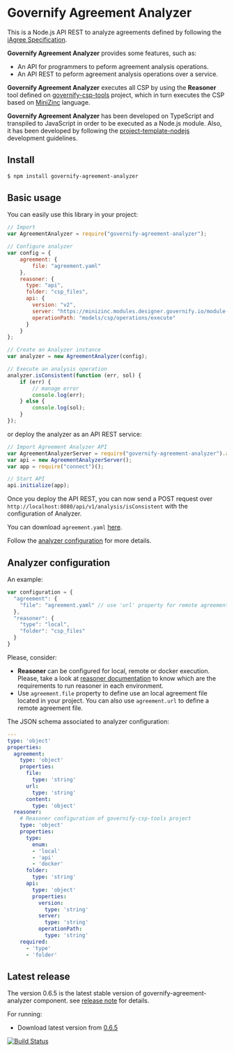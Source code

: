 # Governify Agreement Analyzer
This is a Node.js API REST to analyze agreements defined by following the [iAgree Specification](http://iagree.specs.governify.io/Specification/).

**Governify Agreement Analyzer** provides some features, such as:
 - An API for programmers to peform agreement analysis operations.
 - An API REST to peform agreement analysis operations over a service.

**Governify Agreement Analyzer** executes all CSP by using the **Reasoner** tool defined on [governify-csp-tools](https://github.com/isa-group/governify-csp-tools) project, which in turn executes the CSP based on [MiniZinc](http://www.minizinc.org/) language.

**Governify Agreement Analyzer** has been developed on TypeScript and transpiled to JavaScript in order to be
executed as a Node.js module. Also, it has been developed by following the [project-template-nodejs](https://github.com/isa-group/project-template-nodejs) development guidelines.

## Install
```bash
$ npm install governify-agreement-analyzer
```

## Basic usage
You can easily use this library in your project:
```javascript
// Import
var AgreementAnalyzer = require("governify-agreement-analyzer");

// Configure analyzer
var config = {
    agreement: {
        file: "agreement.yaml"
    },
    reasoner: {
      type: "api",
      folder: "csp_files",
      api: {
        version: "v2",
        server: "https://minizinc.modules.designer.governify.io/module-minizinc",
        operationPath: "models/csp/operations/execute"
      }
    }
};

// Create an Analyzer instance
var analyzer = new AgreementAnalyzer(config);

// Execute an analysis operation
analyzer.isConsistent(function (err, sol) {
    if (err) {
        // manage error
        console.log(err);
    } else {
        console.log(sol);
    }
});
```
or deploy the analyzer as an API REST service:
```javascript
// Import Agreement Analyzer API
var AgreementAnalyzerServer = require("governify-agreement-analyzer").api;
var api = new AgreementAnalyzerServer();
var app = require("connect")();

// Start API
api.initialize(app);
```
Once you deploy the API REST, you can now send a POST request over `http://localhost:8080/api/v1/analysis/isConsistent` with the configuration of Analyzer.

You can download `agreement.yaml` [here]().

Follow the [analyzer configuration](#analyzer-configuration) for more details.

## Analyzer configuration
An example:
```javascript
var configuration = { 
  "agreement": {
    "file": "agreement.yaml" // use 'url' property for remote agreements 
  },
  "reasoner": {
    "type": "local",
    "folder": "csp_files"
  }
}
```

Please, consider:
  - **Reasoner** can be configured for local, remote or docker execution. Please, take a look at [reasoner documentation](https://github.com/isa-group/governify-csp-tools#reasoner-configuration) to know which are the requirements to run reasoner in each environment.
  - Use `agreement.file` property to define use an local agreement file located in your project. You can also use `agreement.url` to define a remote agreement file.

The JSON schema associated to analyzer configuration:
```yaml
---
type: 'object'
properties:
  agreement:
    type: 'object'
    properties:
      file:
        type: 'string'
      url: 
        type: 'string'
      content: 
        type: 'object'
  reasoner:
    # Reasoner configuration of governify-csp-tools project
    type: 'object'
    properties:
      type:
        enum:
        - 'local'
        - 'api'
        - 'docker'
      folder:
        type: 'string' 
      api:
        type: 'object'
        properties:
          version:
            type: 'string'
          server:
            type: 'string'
          operationPath:
            type: 'string'
    required:
      - 'type'
      - 'folder'
```

## Latest release

The version 0.6.5 is the latest stable version of governify-agreement-analyzer component.
see [release note](http://github.com/isa-group/governify-agreement-analyzer/releases/tag/0.6.5) for details.

For running:

- Download latest version from [0.6.5](http://github.com/isa-group/governify-agreement-analyzer/releases/tag/0.6.5)

[![Build Status](https://travis-ci.org/isa-group/governify-agreement-analyzer.svg?branch=master)](https://travis-ci.org/http://github.com/isa-group/governify-agreement-analyzer)